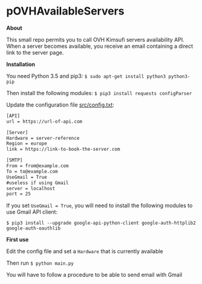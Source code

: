 # pOVHAvailableServers

**About**

This small repo permits you to call OVH Kimsufi servers availability API.
When a server becomes available, you receive an email containing a direct link to the server page.

**Installation**

You need Python 3.5 and pip3: `$ sudo apt-get install python3 python3-pip`

Then install the following modules:
`$ pip3 install requests configParser`

Update the configuration file [src/config.txt](src/config.txt):

```txt
[API]
url = https://url-of-api.com

[Server]
Hardware = server-reference
Region = europe
link = https://link-to-book-the-server.com

[SMTP]
From = from@example.com
To = to@example.com
UseGmail = True
#useless if using Gmail
server = localhost
port = 25
```

If you set `UseGmail = True`, you will need to install the following modules to use Gmail API client:

`$ pip3 install --upgrade google-api-python-client google-auth-httplib2 google-auth-oauthlib`


**First use**

Edit the config file and set a `Hardware` that is currently available

Then run `$ python main.py`

You will have to follow a procedure to be able to send email with Gmail
